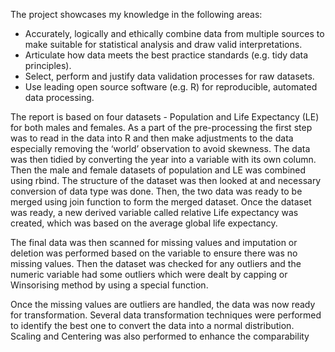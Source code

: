 The project showcases my knowledge in the following areas:
  * Accurately, logically and ethically combine data from multiple sources to make suitable for statistical analysis and draw valid interpretations.
  * Articulate how data meets the best practice standards (e.g. tidy data principles).
  * Select, perform and justify data validation processes for raw datasets.
  * Use leading open source software (e.g. R) for reproducible, automated data processing.

The report is based on four datasets - Population and Life Expectancy (LE) for both males and females. As a part of the pre-processing the first step was to read in the data into R and then make adjustments to the data especially removing the ‘world’ observation to avoid skewness. The data was then tidied by converting the year into a variable with its own column. Then the male and female datasets of population and LE was combined using rbind. The structure of the dataset was then looked at and necessary conversion of data type was done. Then, the two data was ready to be merged using join function to form the merged dataset. Once the dataset was ready, a new derived variable called relative Life expectancy was created, which was based on the average global life expectancy.

The final data was then scanned for missing values and imputation or deletion was performed based on the variable to ensure there was no missing values. Then the dataset was checked for any outliers and the numeric variable had some outliers which were dealt by capping or Winsorising method by using a special function. 

Once the missing values are outliers are handled, the data was now ready for transformation. Several data transformation techniques were performed to identify the best one to convert the data into a normal distribution. Scaling and Centering was also performed to enhance the comparability
